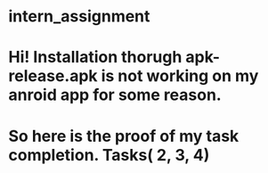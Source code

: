 # intern_assignment

# Hi! Installation thorugh apk-release.apk is not working on my anroid app for some reason.
# So here is the proof of my task completion. Tasks( 2, 3, 4)

